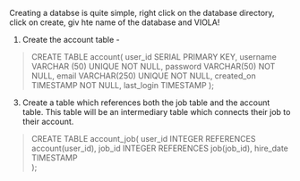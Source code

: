 Creating a databse is quite simple, right click on the database directory, click on create, giv hte name of the database and VIOLA!

1. Create the account table -

> CREATE TABLE account(
>	  user_id SERIAL PRIMARY KEY,
>	  username VARCHAR (50) UNIQUE NOT NULL,
>	  password VARCHAR(50) NOT NULL,
>	  email VARCHAR(250) UNIQUE NOT NULL,
>	  created_on TIMESTAMP NOT NULL,
>	  last_login TIMESTAMP
> );



3. Create a table which references both the job table and the account table. This table will be an intermediary table which connects their job to their account. 

>CREATE TABLE account_job(
>	user_id INTEGER REFERENCES account(user_id),
>	job_id INTEGER REFERENCES job(job_id),
>	hire_date TIMESTAMP 	
>);
